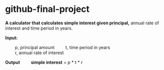# github-final-project

**A calculator that calculates simple interest given principal,** annual rate of interest and time period in years.  

**Input:**  

  &nbsp; &nbsp; &nbsp; &nbsp; p, principal amount
  &nbsp; &nbsp; &nbsp; &nbsp; t, time period in years  
  &nbsp; &nbsp; &nbsp; &nbsp; r, annual rate of interest  
  
 **Output**
  &nbsp; &nbsp; &nbsp; &nbsp; **simple interest** = p * t * r
